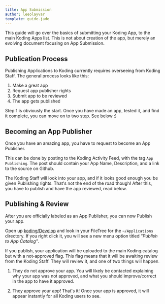 ```yaml
---
title: App Submission
author: leeolayvar
template: guide.jade
---
```



This guide will go over the basics of submitting your Koding App, to the
main Koding Apps list. This is not about creation of the app, but merely
an evolving document focusing on App Submission.



## Publication Process

Publishing Applications to Koding currently requires overseeing from Koding
Staff. The general process looks like this:

1. Make a great app
2. Request app publisher rights
3. Submit app to be reviewed
4. The app gets published

Step 1 is obviously the start. Once you have made an app, tested it, and
find it complete, you can move on to two step. See below :)


## Becoming an App Publisher

Once you have an amazing app, you have to request to become an App Publisher.

This can be done by posting to the Koding Activity Feed, with the tag
`App Publishing`. The post should contain your App Name, Description,
and a link to the source on Github.

The Koding Staff will look into your app, and if it looks good enough you
be given Publishing rights. That's not the end of the road though!
After this, you have to publish and have the app reviewed, read below.



## Publishing & Review

After you are officially labeled as an App Publisher, you can now Publish
your app.

Open up [koding/Develop][0] and look in your FileTree for the
`~/Applications` directory. If you right click it, you will see a new
menu option titled *"Publish to App Catalog"*.

If you publish, your application will be uploaded to the main Koding
catalog but with a not-approved flag. This flag means that it will be awaiting
review from the Koding Staff. They will review it, and one of two things
will happen.

1. They do not approve your app. You will likely be contacted explaining
  why your app was not approved, and what you should improve/correct in
  the app to have it approved.

2. They approve your app! That's it! Once your app is approved, it will
  appear instantly for all Koding users to see.





[0]: https://koding.com/Develop